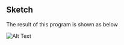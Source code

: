 ## Sketch

The result of this program is shown as below

![Alt Text](https://github.com/Minglunt/Data-Structure/blob/master/lab5/img/lab5.gif)
